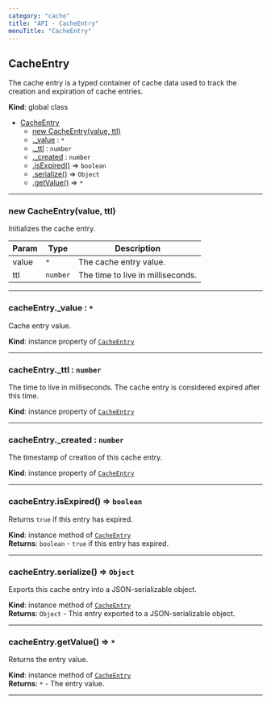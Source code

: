 ```yaml
---
category: "cache"
title: "API - CacheEntry"
menuTitle: "CacheEntry"
---
```


## CacheEntry&nbsp;<a name="CacheEntry" href="https://github.com/seznam/ima/blob/v17.12.0/packages/core/src/cache/CacheEntry.js#L5" target="_blank"><span class="icon"><i class="fas fa-external-link-alt fa-xs"></i></span></a>
The cache entry is a typed container of cache data used to track the
creation and expiration of cache entries.

**Kind**: global class  

* [CacheEntry](#CacheEntry)
    * [new CacheEntry(value, ttl)](#new_CacheEntry_new)
    * [._value](#CacheEntry+_value) : <code>\*</code>
    * [._ttl](#CacheEntry+_ttl) : <code>number</code>
    * [._created](#CacheEntry+_created) : <code>number</code>
    * [.isExpired()](#CacheEntry+isExpired) ⇒ <code>boolean</code>
    * [.serialize()](#CacheEntry+serialize) ⇒ <code>Object</code>
    * [.getValue()](#CacheEntry+getValue) ⇒ <code>\*</code>


* * *

### new CacheEntry(value, ttl)&nbsp;<a name="new_CacheEntry_new"></a>
Initializes the cache entry.


| Param | Type | Description |
| --- | --- | --- |
| value | <code>\*</code> | The cache entry value. |
| ttl | <code>number</code> | The time to live in milliseconds. |


* * *

### cacheEntry.\_value : <code>\*</code>&nbsp;<a name="CacheEntry+_value" href="https://github.com/seznam/ima/blob/v17.12.0/packages/core/src/cache/CacheEntry.js#L18" target="_blank"><span class="icon"><i class="fas fa-external-link-alt fa-xs"></i></span></a>
Cache entry value.

**Kind**: instance property of [<code>CacheEntry</code>](#CacheEntry)  

* * *

### cacheEntry.\_ttl : <code>number</code>&nbsp;<a name="CacheEntry+_ttl" href="https://github.com/seznam/ima/blob/v17.12.0/packages/core/src/cache/CacheEntry.js#L26" target="_blank"><span class="icon"><i class="fas fa-external-link-alt fa-xs"></i></span></a>
The time to live in milliseconds. The cache entry is considered
expired after this time.

**Kind**: instance property of [<code>CacheEntry</code>](#CacheEntry)  

* * *

### cacheEntry.\_created : <code>number</code>&nbsp;<a name="CacheEntry+_created" href="https://github.com/seznam/ima/blob/v17.12.0/packages/core/src/cache/CacheEntry.js#L33" target="_blank"><span class="icon"><i class="fas fa-external-link-alt fa-xs"></i></span></a>
The timestamp of creation of this cache entry.

**Kind**: instance property of [<code>CacheEntry</code>](#CacheEntry)  

* * *

### cacheEntry.isExpired() ⇒ <code>boolean</code>&nbsp;<a name="CacheEntry+isExpired" href="https://github.com/seznam/ima/blob/v17.12.0/packages/core/src/cache/CacheEntry.js#L41" target="_blank"><span class="icon"><i class="fas fa-external-link-alt fa-xs"></i></span></a>
Returns `true` if this entry has expired.

**Kind**: instance method of [<code>CacheEntry</code>](#CacheEntry)  
**Returns**: <code>boolean</code> - `true` if this entry has expired.  

* * *

### cacheEntry.serialize() ⇒ <code>Object</code>&nbsp;<a name="CacheEntry+serialize" href="https://github.com/seznam/ima/blob/v17.12.0/packages/core/src/cache/CacheEntry.js#L52" target="_blank"><span class="icon"><i class="fas fa-external-link-alt fa-xs"></i></span></a>
Exports this cache entry into a JSON-serializable object.

**Kind**: instance method of [<code>CacheEntry</code>](#CacheEntry)  
**Returns**: <code>Object</code> - This entry exported to a
        JSON-serializable object.  

* * *

### cacheEntry.getValue() ⇒ <code>\*</code>&nbsp;<a name="CacheEntry+getValue" href="https://github.com/seznam/ima/blob/v17.12.0/packages/core/src/cache/CacheEntry.js#L61" target="_blank"><span class="icon"><i class="fas fa-external-link-alt fa-xs"></i></span></a>
Returns the entry value.

**Kind**: instance method of [<code>CacheEntry</code>](#CacheEntry)  
**Returns**: <code>\*</code> - The entry value.  

* * *


